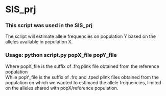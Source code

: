 # SIS_prj

### This script was used in the SIS_prj 

The script will estimate allele frequencies on population Y based on the alleles available in population X.

### Usage: python script.py popX_file popY_file  

Where popX_file is the suffix of .frq plink file obtained from the reference population  
While popY_file is the suffix of .frq and .tped plink files obtained from the population on which we wanted to estimaed the allele frequencies, limited on the alleles shared with popX/reference population.

